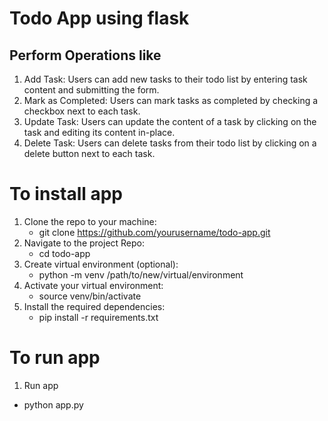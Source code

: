 # Todo App using flask
## Perform Operations like

1. Add Task: 
    Users can add new tasks to their todo list by entering task content and submitting the form.
2. Mark as Completed: 
    Users can mark tasks as completed by checking a checkbox next to each task.
3. Update Task: 
    Users can update the content of a task by clicking on the task and editing its content in-place.
4. Delete Task: 
    Users can delete tasks from their todo list by clicking on a delete button next to each task.

# To install app

1. Clone the repo to your machine:
    - git clone https://github.com/yourusername/todo-app.git
2. Navigate to the project Repo:
    - cd todo-app
3. Create virtual environment (optional):
    - python -m venv /path/to/new/virtual/environment
4. Activate your virtual environment:
    - source venv/bin/activate
5. Install the required dependencies:
    - pip install -r requirements.txt

# To run app

1. Run app
- python app.py
